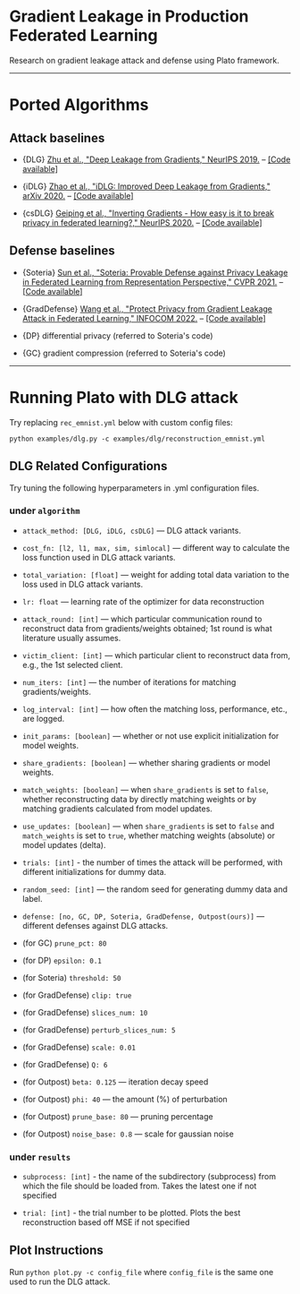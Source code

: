 # Gradient Leakage in Production Federated Learning

Research on gradient leakage attack and defense using Plato framework.

--- 
# Ported Algorithms

## Attack baselines
- {DLG} [Zhu et al., "Deep Leakage from Gradients," NeurIPS 2019.](https://papers.nips.cc/paper/2019/hash/60a6c4002cc7b29142def8871531281a-Abstract.html) – [[Code available]](https://github.com/mit-han-lab/dlg)

- {iDLG} [Zhao et al., "iDLG: Improved Deep Leakage from Gradients," arXiv 2020.](https://arxiv.org/pdf/2001.02610.pdf) – [[Code available]](https://github.com/PatrickZH/Improved-Deep-Leakage-from-Gradients)

- {csDLG} [Geiping et al., "Inverting Gradients - How easy is it to break privacy in federated learning?," NeurIPS 2020.](https://proceedings.neurips.cc/paper/2020/file/c4ede56bbd98819ae6112b20ac6bf145-Paper.pdf) – [[Code available]](https://github.com/JonasGeiping/invertinggradients)

## Defense baselines

- {Soteria} [Sun et al., "Soteria: Provable Defense against Privacy Leakage in Federated Learning from Representation Perspective," CVPR 2021.](https://openaccess.thecvf.com/content/CVPR2021/papers/Sun_Soteria_Provable_Defense_Against_Privacy_Leakage_in_Federated_Learning_From_CVPR_2021_paper.pdf) – [[Code available]](https://github.com/jeremy313/Soteria)

- {GradDefense} [Wang et al., "Protect Privacy from Gradient Leakage Attack in Federated Learning," INFOCOM 2022.](https://infocom.info/day/2/track/Track%20A#A-3) – [[Code available]](https://github.com/wangjunxiao/GradDefense)

- {DP} differential privacy (referred to Soteria's code) 

- {GC} gradient compression (referred to Soteria's code) 
---

# Running Plato with DLG attack
Try replacing `rec_emnist.yml` below with custom config files:
```
python examples/dlg.py -c examples/dlg/reconstruction_emnist.yml
```

## DLG Related Configurations
Try tuning the following hyperparameters in .yml configuration files.

### under `algorithm`

- `attack_method: [DLG, iDLG, csDLG]` — DLG attack variants.

- `cost_fn: [l2, l1, max, sim, simlocal]` — different way to calculate the loss function used in DLG attack variants.

- `total_variation: [float]` — weight for adding total data variation to the loss used in DLG attack variants.

- `lr: float` — learning rate of the optimizer for data reconstruction

- `attack_round: [int]` — which particular communication round to reconstruct data from gradients/weights obtained; 1st round is what literature usually assumes.

- `victim_client: [int]` — which particular client to reconstruct data from, e.g., the 1st selected client.

- `num_iters: [int]` — the number of iterations for matching gradients/weights.

- `log_interval: [int]` — how often the matching loss, performance, etc., are logged.

- `init_params: [boolean]` — whether or not use explicit initialization for model weights.

- `share_gradients: [boolean]` — whether sharing gradients or model weights.

- `match_weights: [boolean]` — when `share_gradients` is set to `false`, whether reconstructing data by directly matching weights or by matching gradients calculated from model updates.

- `use_updates: [boolean]` — when `share_gradients` is set to `false` and `match_weights` is set to `true`, whether matching weights (absolute) or model updates (delta).

- `trials: [int]` - the number of times the attack will be performed, with different initializations for dummy data.

- `random_seed: [int]` — the random seed for generating dummy data and label.

- `defense: [no, GC, DP, Soteria, GradDefense, Outpost(ours)]` — different defenses against DLG attacks.

- (for GC) `prune_pct: 80` 
- (for DP) `epsilon: 0.1`
- (for Soteria) `threshold: 50`
- (for GradDefense) `clip: true`
- (for GradDefense) `slices_num: 10`
- (for GradDefense) `perturb_slices_num: 5`
- (for GradDefense) `scale: 0.01`
- (for GradDefense) `Q: 6`
- (for Outpost) `beta: 0.125` — iteration decay speed
- (for Outpost) `phi: 40` — the amount (%) of perturbation
- (for Outpost) `prune_base: 80` — pruning percentage
- (for Outpost) `noise_base: 0.8` — scale for gaussian noise


### under `results`

- `subprocess: [int]` - the name of the subdirectory (subprocess) from which the file should be loaded from. Takes the latest one if not specified

- `trial: [int]` - the trial number to be plotted. Plots the best reconstruction based off MSE if not specified

## Plot Instructions

Run ```python plot.py -c config_file``` where ```config_file``` is the same one used to run the DLG attack.


